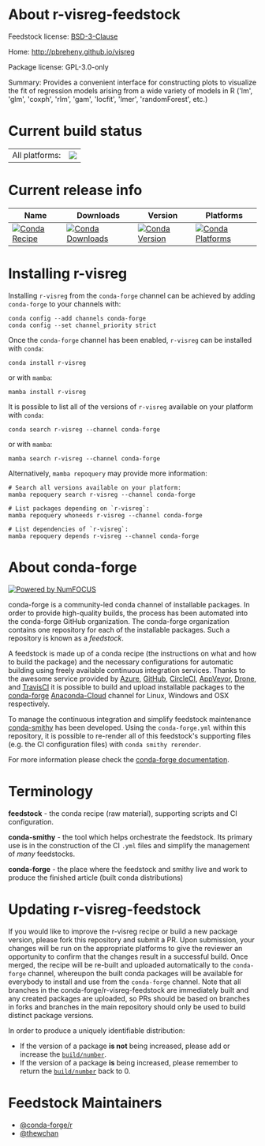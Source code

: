 About r-visreg-feedstock
========================

Feedstock license: [BSD-3-Clause](https://github.com/conda-forge/r-visreg-feedstock/blob/main/LICENSE.txt)

Home: http://pbreheny.github.io/visreg

Package license: GPL-3.0-only

Summary: Provides a convenient interface for constructing plots to visualize the fit of regression models arising from a wide variety of models in R ('lm', 'glm', 'coxph', 'rlm', 'gam', 'locfit', 'lmer', 'randomForest', etc.)

Current build status
====================


<table><tr><td>All platforms:</td>
    <td>
      <a href="https://dev.azure.com/conda-forge/feedstock-builds/_build/latest?definitionId=18140&branchName=main">
        <img src="https://dev.azure.com/conda-forge/feedstock-builds/_apis/build/status/r-visreg-feedstock?branchName=main">
      </a>
    </td>
  </tr>
</table>

Current release info
====================

| Name | Downloads | Version | Platforms |
| --- | --- | --- | --- |
| [![Conda Recipe](https://img.shields.io/badge/recipe-r--visreg-green.svg)](https://anaconda.org/conda-forge/r-visreg) | [![Conda Downloads](https://img.shields.io/conda/dn/conda-forge/r-visreg.svg)](https://anaconda.org/conda-forge/r-visreg) | [![Conda Version](https://img.shields.io/conda/vn/conda-forge/r-visreg.svg)](https://anaconda.org/conda-forge/r-visreg) | [![Conda Platforms](https://img.shields.io/conda/pn/conda-forge/r-visreg.svg)](https://anaconda.org/conda-forge/r-visreg) |

Installing r-visreg
===================

Installing `r-visreg` from the `conda-forge` channel can be achieved by adding `conda-forge` to your channels with:

```
conda config --add channels conda-forge
conda config --set channel_priority strict
```

Once the `conda-forge` channel has been enabled, `r-visreg` can be installed with `conda`:

```
conda install r-visreg
```

or with `mamba`:

```
mamba install r-visreg
```

It is possible to list all of the versions of `r-visreg` available on your platform with `conda`:

```
conda search r-visreg --channel conda-forge
```

or with `mamba`:

```
mamba search r-visreg --channel conda-forge
```

Alternatively, `mamba repoquery` may provide more information:

```
# Search all versions available on your platform:
mamba repoquery search r-visreg --channel conda-forge

# List packages depending on `r-visreg`:
mamba repoquery whoneeds r-visreg --channel conda-forge

# List dependencies of `r-visreg`:
mamba repoquery depends r-visreg --channel conda-forge
```


About conda-forge
=================

[![Powered by
NumFOCUS](https://img.shields.io/badge/powered%20by-NumFOCUS-orange.svg?style=flat&colorA=E1523D&colorB=007D8A)](https://numfocus.org)

conda-forge is a community-led conda channel of installable packages.
In order to provide high-quality builds, the process has been automated into the
conda-forge GitHub organization. The conda-forge organization contains one repository
for each of the installable packages. Such a repository is known as a *feedstock*.

A feedstock is made up of a conda recipe (the instructions on what and how to build
the package) and the necessary configurations for automatic building using freely
available continuous integration services. Thanks to the awesome service provided by
[Azure](https://azure.microsoft.com/en-us/services/devops/), [GitHub](https://github.com/),
[CircleCI](https://circleci.com/), [AppVeyor](https://www.appveyor.com/),
[Drone](https://cloud.drone.io/welcome), and [TravisCI](https://travis-ci.com/)
it is possible to build and upload installable packages to the
[conda-forge](https://anaconda.org/conda-forge) [Anaconda-Cloud](https://anaconda.org/)
channel for Linux, Windows and OSX respectively.

To manage the continuous integration and simplify feedstock maintenance
[conda-smithy](https://github.com/conda-forge/conda-smithy) has been developed.
Using the ``conda-forge.yml`` within this repository, it is possible to re-render all of
this feedstock's supporting files (e.g. the CI configuration files) with ``conda smithy rerender``.

For more information please check the [conda-forge documentation](https://conda-forge.org/docs/).

Terminology
===========

**feedstock** - the conda recipe (raw material), supporting scripts and CI configuration.

**conda-smithy** - the tool which helps orchestrate the feedstock.
                   Its primary use is in the construction of the CI ``.yml`` files
                   and simplify the management of *many* feedstocks.

**conda-forge** - the place where the feedstock and smithy live and work to
                  produce the finished article (built conda distributions)


Updating r-visreg-feedstock
===========================

If you would like to improve the r-visreg recipe or build a new
package version, please fork this repository and submit a PR. Upon submission,
your changes will be run on the appropriate platforms to give the reviewer an
opportunity to confirm that the changes result in a successful build. Once
merged, the recipe will be re-built and uploaded automatically to the
`conda-forge` channel, whereupon the built conda packages will be available for
everybody to install and use from the `conda-forge` channel.
Note that all branches in the conda-forge/r-visreg-feedstock are
immediately built and any created packages are uploaded, so PRs should be based
on branches in forks and branches in the main repository should only be used to
build distinct package versions.

In order to produce a uniquely identifiable distribution:
 * If the version of a package **is not** being increased, please add or increase
   the [``build/number``](https://docs.conda.io/projects/conda-build/en/latest/resources/define-metadata.html#build-number-and-string).
 * If the version of a package **is** being increased, please remember to return
   the [``build/number``](https://docs.conda.io/projects/conda-build/en/latest/resources/define-metadata.html#build-number-and-string)
   back to 0.

Feedstock Maintainers
=====================

* [@conda-forge/r](https://github.com/conda-forge/r/)
* [@thewchan](https://github.com/thewchan/)

